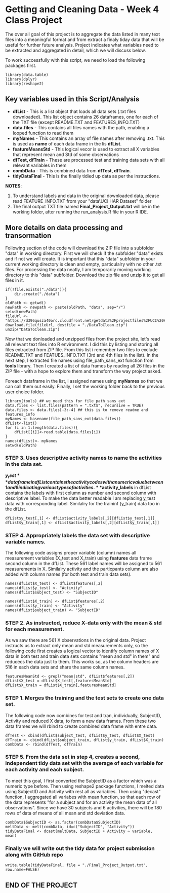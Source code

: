 

# Getting and Cleaning Data - Week 4 Class Project
The over all goal of this project is to aggregate the data listed in many text files into a meaningful format and from extract a finaly tiday data that will be useful for further future analysis. Project indicates what variables need to be extracted and aggregated in detail, which we will discuss below. 

To work successfully with this script, we need to load the following packages first.
```
library(data.table)
library(dplyr)
library(reshape2)
```

## **Key variables** used in this Script/Analysis

* **dfList** - This is a list object that loads all data sets (.txt files downloaded). This list object contains 26 dataframes, one for each of the TXT file (except README.TXT and FEATURES_INFO.TXT)
* **data.files** - This contains all files names with the path, enabling a looped function to read them
* **myNames** - This contains an array of file names after removing .txt. This is used as **name** of each data frame in the lis **dfList**.
* **featureMeansStd** - This logical vecor is used to extract all X variables that represent mean and Std of some observations
* **dfTest, dfTrain** - These are processed test and training data sets with all relevant variables in them
* **combData** - This is combined data from **dfTest, dfTrain**.
* **tidyDataFinal** - This is the finally tidied up data as per the instructions.

**NOTES**: 

1. To understand labels and data in the original downloaded data, please read FEATURE_INFO.TXT from your "data\UCI HAR Dataset" folder
2. The final output TXT file named **Final_Project_Output.txt** will be in the working folder, after running the run_analysis.R file in your R IDE.

## More details on data processing and transormation

Following section of the code will download the ZIP file into a subfolder "data" in working directory. First we will check if the subfolder "data" exists and if not we will create. It is important that this "data" subfolder in your current working directory is clean and empty, particulalry with no other .txt files. For processing the data neatly, I am temporarily moving working directory to this "data" subfolder. Download the zip file and unzip it to get all files in it.
```
if(!file.exists("./data")){
    dir.create("./data")
}
oldPath <- getwd()
newPath <- newpath <- paste(oldPath, "data", sep="/")
setwd(newPath)
fileUrl <- "https://d396qusza40orc.cloudfront.net/getdata%2Fprojectfiles%2FUCI%20HAR%20Dataset.zip"
download.file(fileUrl, destfile = "./DataToClean.zip")
unzip("DataToClean.zip")
```

Now that we donloaded and unzipped files from the project site, let's read all relevant text files into R environment. I did this by listing and storing all files extracted from ZIP file. From this list i remember two files to exclude README.TXT and FEATUES_INFO.TXT (3rd and 4th files in the list). In the next step, I extracted file names using file_path_sans_ext function from **tools** library. Then I created a list of data frames by reading all 26 files in the ZIP file - with a hope to explore them and transform the way project asked. 

Foreach dataframe in the list, I assigned names using **myNames** so that we can call them out easily. Finally, I set the working folder back to the previous user choice folder.
```
library(tools) ## we need this for file_path_sans_ext
data.files <- list.files(pattern = ".txt$", recursive = TRUE)
data.files <- data.files[-3:-4] ## this is to remove readme and features_info
myNames <- basename(file_path_sans_ext(data.files))
dfList<-list()
for (i in 1:length(data.files)){
	dfList[[i]]<-read.table(data.files[i])
}
names(dfList)<- myNames
setwd(oldPath)
```


### STEP 3. Uses descriptive activity names to name the activities in the data set.
**$y_test** dataframe in dfList contains the activity codes with a numeric value between 1 and 6 indicating various types of activities. **$activity_labels** in dfList contains the labels with first column as number and second column with descriptive label. To make the data better readable I am replacing y_test data with corresponding label. Similalry for the traininf (y_train) data too in the dfList.
```
dfList$y_test[,1] <- dfList$activity_labels[,2][dfList$y_test[,1]]
dfList$y_train[,1] <- dfList$activity_labels[,2][dfList$y_train[,1]]
```

### STEP 4. Appropriately labels the data set with descriptive variable names.
The following code assigns proper variable (column) names all measurement variables (X_test and X_train) using **features** data frame second column in the dfList. These 561 label names will be assigned to 561 measurements in X. Similalry activity and the particpants column are also added with column names (for both test and train data sets).
```
names(dfList$X_test) <- dfList$features[,2]
names(dfList$y_test) <- "Activity"
names(dfList$subject_test) <- "SubjectID"

names(dfList$X_train) <- dfList$features[,2]
names(dfList$y_train) <- "Activity"
names(dfList$subject_train) <- "SubjectID"
```

### STEP 2. As instructed, reduce X-data only with the mean & std for each measurement.
As we saw there are 561 X observations in the original data. Project instructs us to extract only mean and std measurements only, so the following code first creates a logical vector to identify column names of X data in both test and train data sets contains "mean and std" in them" and reducecs the data just to them. This works so, as the column headers are 516 in each data sets and share the same column names. 
```
featuresMeanStd <- grepl("mean|std", dfList$features[,2])
dfList$X_test = dfList$X_test[,featuresMeanStd]
dfList$X_train = dfList$X_train[,featuresMeanStd]
```

### STEP 1. Merges the training and the test sets to create one data set.
The following code now combines for test and tran, individually, SubjectID, Activity and reduced X data, to form a new data frames. From these two data frames we will rbind to create combined data frame with entre data.
```
dfTest <- cbind(dfList$subject_test, dfList$y_test, dfList$X_test)
dfTrain <- cbind(dfList$subject_train, dfList$y_train, dfList$X_train)
combData <- rbind(dfTest, dfTrain)
```

### STEP 5. From the data set in step 4, creates a second, independent tidy data set with the average of each variable for each activity and each subject.
To meet this goal, I first converted the SubjectID as a factor which was a numeric type before. Then using reshape2 package functions, I melted data using SubjectID and Activity with rest all as variables. Then using "decast" function, I aggregated all variabes with mean function, so that each row of the data represents "for a subject and for an activity the mean data of all observations". Since we have 30 subjects and 6 activities, there will be 180 rows of data of means of all mean and std deviation data.
```
combData$SubjectID <- as.factor(combData$SubjectID)
meltData <- melt(combData, id=c("SubjectID", "Activity"))
tidyDataFinal <- dcast(meltData, SubjectID + Activity ~ variable, mean)
```

### Finally we will write out the tidy data for project submission along with GitHub repo
```
write.table(tidyDataFinal, file = "./Final_Project_Output.txt", row.name=FALSE)
```

## END OF THE PROJECT
